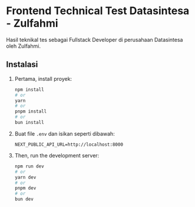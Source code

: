 # Frontend Technical Test Datasintesa - Zulfahmi

Hasil teknikal tes sebagai Fullstack Developer di perusahaan Datasintesa oleh Zulfahmi.

## Instalasi

1. Pertama, install proyek:

    ```bash
    npm install
    # or
    yarn
    # or
    pnpm install
    # or
    bun install
    ```
2. Buat file `.env` dan isikan seperti dibawah:

    ```properties
    NEXT_PUBLIC_API_URL=http://localhost:8000
    ```
3. Then, run the development server:

    ```bash
    npm run dev
    # or
    yarn dev
    # or
    pnpm dev
    # or
    bun dev
    ```
